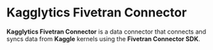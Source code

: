 # Kagglytics Fivetran Connector

**Kagglytics Fivetran Connector** is a data connector that connects and syncs data from **Kaggle** kernels using the **Fivetran Connector SDK**.
